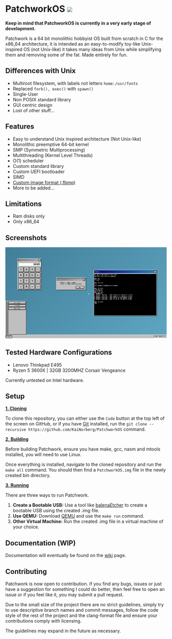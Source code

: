 # PatchworkOS ![](https://img.shields.io/badge/License-GNU%20GPL-blue)

**Keep in mind that PatchworkOS is currently in a very early stage of development.**

Patchwork is a 64 bit monolithic hobbyist OS built from scratch in C for the x86_64 architecture, it is intended as an easy-to-modify toy-like Unix-inspired OS (not Unix-like) it takes many ideas from Unix while simplifying them and removing some of the fat. Made entirely for fun.

## Differences with Unix

- Multiroot filesystem, with labels not letters ```home:/usr/fonts```
- Replaced ```fork(), exec()``` with ```spawn()```
- Single-User
- Non POSIX standard library
- GUI centric design
- Lost of other stuff...

## Features

- Easy to understand Unix inspired architecture (Not Unix-like)
- Monolithic preemptive 64-bit kernel
- SMP (Symmetric Multiprocessing)
- Multithreading (Kernel Level Threads)
- O(1) scheduler
- Custom standard library
- Custom UEFI bootloader
- SIMD
- [Custom image format (.fbmp)](https://github.com/KaiNorberg/fbmp)
- More to be added...

## Limitations

- Ram disks only
- Only x86_64

## Screenshots

<img src="meta/screenshots/screenshot1.png" style="image-rendering: pixelated;">

## Tested Hardware Configurations

- Lenovo Thinkpad E495
- Ryzen 5 3600X | 32GB 3200MHZ Corsair Vengeance

Currently untested on Intel hardware.

## Setup

<ins>**1. Cloning**</ins>

To clone this repository, you can either use the ```Code``` button at the top left of the screen on GitHub, or if you have [Git](https://git-scm.com/) installed, run the ```git clone --recursive https://github.com/KaiNorberg/PatchworkOS``` command.

<ins>**2. Building**</ins>

Before building Patchwork, ensure you have make, gcc, nasm and mtools installed, you will need to use Linux.

Once everything is installed, navigate to the cloned repository and run the ```make all``` command. You should then find a ```PatchworkOS.img``` file in the newly created bin directory.

<ins>**3. Running**</ins>

There are three ways to run Patchwork.

1. **Create a Bootable USB:** Use a tool like [balenaEtcher](https://etcher.balena.io/) to create a bootable USB using the created .img file.
2. **Use QEMU:** Download [QEMU](https://www.qemu.org/) and use the ```make run``` command.
3. **Other Virtual Machine:** Run the created .img file in a virtual machine of your choice.

## Documentation (WIP)

Documentation will eventually be found on the [wiki](https://github.com/Kaj9296/PatchworkOS/wiki) page.

## Contributing

Patchwork is now open to contribution. If you find any bugs, issues or just have a suggestion for something I could do better, then feel free to open an issue or if you feel like it, you may submit a pull request. 

Due to the small size of the project there are no strict guidelines, simply try to use descriptive branch names and commit messages, follow the code style of the rest of the project and the clang-format file and ensure your contributions comply with licensing.

The guidelines may expand in the future as necessary.
